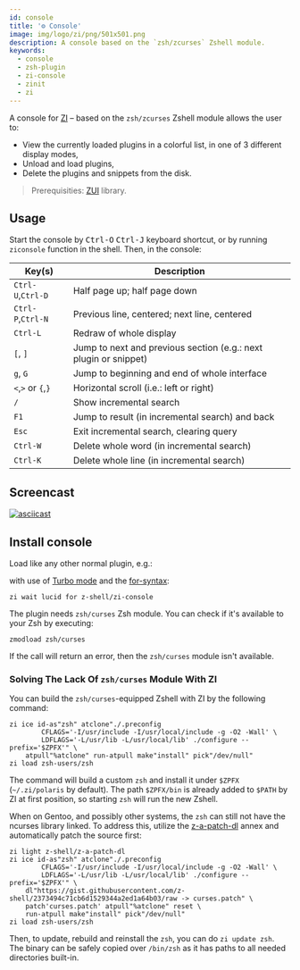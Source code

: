 ```yaml
---
id: console
title: '⚙️ Console'
image: img/logo/zi/png/501x501.png
description: A console based on the `zsh/zcurses` Zshell module.
keywords:
  - console
  - zsh-plugin
  - zi-console
  - zinit
  - zi
---
```


A console for [ZI](https://github.com/z-shell/zi) – based on the `zsh/zcurses` Zshell module allows the user to:

- View the currently loaded plugins in a colorful list, in one of 3 different display modes,
- Unload and load plugins,
- Delete the plugins and snippets from the disk.

> Prerequisities: [ZUI](https://github.com/z-shell/zui) library.

## Usage

Start the console by <kbd>Ctrl-O</kbd> <kbd>Ctrl-J</kbd> keyboard shortcut, or by running `ziconsole` function in the shell. Then, in the console:

| Key(s)                   | Description                                                      |
| ------------------------ | ---------------------------------------------------------------- |
| `Ctrl-U`,`Ctrl-D`        | Half page up; half page down                                     |
| `Ctrl-P`,`Ctrl-N`        | Previous line, centered; next line, centered                     |
| `Ctrl-L`                 | Redraw of whole display                                          |
| `[`, `]`                 | Jump to next and previous section (e.g.: next plugin or snippet) |
| `g`, `G`                 | Jump to beginning and end of whole interface                     |
| `<`,`>` or `{`,`}` | Horizontal scroll (i.e.: left or right)                          |
| `/`                      | Show incremental search                                          |
| `F1`                     | Jump to result (in incremental search) and back                  |
| `Esc`                    | Exit incremental search, clearing query                          |
| `Ctrl-W`                 | Delete whole word (in incremental search)                        |
| `Ctrl-K`                 | Delete whole line (in incremental search)                        |

## Screencast

[![asciicast](https://asciinema.org/a/272994.svg)](https://asciinema.org/a/272994)

## Install console

Load like any other normal plugin, e.g.:

with use of [Turbo mode](https://z-shell.pages.dev/docs/getting_started/overview#turbo-mode-zsh--53) and the [for-syntax](https://z-shell.pages.dev/docs/guides/syntax#the-for-syntax):

```shell
zi wait lucid for z-shell/zi-console
```

The plugin needs `zsh/curses` Zsh module. You can check if it's available to your Zsh by executing:

```shell
zmodload zsh/curses
```

If the call will return an error, then the `zsh/curses` module isn't available.

### Solving The Lack Of `zsh/curses` Module With ZI

You can build the `zsh/curses`-equipped Zshell with ZI by the following command:

```shell
zi ice id-as"zsh" atclone"./.preconfig
        CFLAGS='-I/usr/include -I/usr/local/include -g -O2 -Wall' \
        LDFLAGS='-L/usr/lib -L/usr/local/lib' ./configure --prefix='$ZPFX'" \
    atpull"%atclone" run-atpull make"install" pick"/dev/null"
zi load zsh-users/zsh
```

The command will build a custom `zsh` and install it under `$ZPFX` (`~/.zi/polaris` by default). The path `$ZPFX/bin` is already added to `$PATH` by ZI at first position, so starting `zsh` will run the new Zshell.

When on Gentoo, and possibly other systems, the `zsh` can still not have the ncurses library linked. To address this, utilize the [z-a-patch-dl](https://github.com/z-shell/z-a-patch-dl) annex and automatically patch the source first:

```shell
zi light z-shell/z-a-patch-dl
zi ice id-as"zsh" atclone"./.preconfig
        CFLAGS='-I/usr/include -I/usr/local/include -g -O2 -Wall' \
        LDFLAGS='-L/usr/lib -L/usr/local/lib' ./configure --prefix='$ZPFX'" \
    dl"https://gist.githubusercontent.com/z-shell/2373494c71cb6d1529344a2ed1a64b03/raw -> curses.patch" \
    patch'curses.patch' atpull"%atclone" reset \
    run-atpull make"install" pick"/dev/null"
zi load zsh-users/zsh
```

Then, to update, rebuild and reinstall the `zsh`, you can do `zi update zsh`. The binary can be safely copied over `/bin/zsh` as it has paths to all needed directories built-in.
